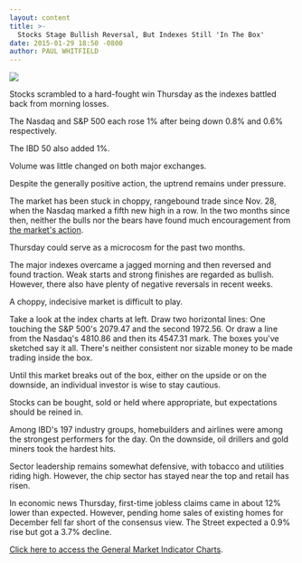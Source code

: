 ```yaml
---
layout: content
title: >-
  Stocks Stage Bullish Reversal, But Indexes Still 'In The Box'
date: 2015-01-29 18:50 -0800
author: PAUL WHITFIELD
---
```






![](https://www.investors.com/wp-content/uploads/ibd-migrated-images/MPv_150130_635581416704950008.png)










Stocks scrambled to a hard-fought win Thursday as the indexes battled back from morning losses.


The Nasdaq and S&P 500 each rose 1% after being down 0.8% and 0.6% respectively.


The IBD 50 also added 1%.


Volume was little changed on both major exchanges.


Despite the generally positive action, the uptrend remains under pressure.


The market has been stuck in choppy, rangebound trade since Nov. 28, when the Nasdaq marked a fifth new high in a row. In the two months since then, neither the bulls nor the bears have found much encouragement from [the market's action](https://www.investors.com/stock-market-today).


Thursday could serve as a microcosm for the past two months.


The major indexes overcame a jagged morning and then reversed and found traction. Weak starts and strong finishes are regarded as bullish. However, there also have plenty of negative reversals in recent weeks.


A choppy, indecisive market is difficult to play.


Take a look at the index charts at left. Draw two horizontal lines: One touching the S&P 500's 2079.47 and the second 1972.56. Or draw a line from the Nasdaq's 4810.86 and then its 4547.31 mark. The boxes you've sketched say it all. There's neither consistent nor sizable money to be made trading inside the box.


Until this market breaks out of the box, either on the upside or on the downside, an individual investor is wise to stay cautious.


Stocks can be bought, sold or held where appropriate, but expectations should be reined in.


Among IBD's 197 industry groups, homebuilders and airlines were among the strongest performers for the day. On the downside, oil drillers and gold miners took the hardest hits.


Sector leadership remains somewhat defensive, with tobacco and utilities riding high. However, the chip sector has stayed near the top and retail has risen.


In economic news Thursday, first-time jobless claims came in about 12% lower than expected. However, pending home sales of existing homes for December fell far short of the consensus view. The Street expected a 0.9% rise but got a 3.7% decline.


[Click here to access the General Market Indicator Charts](https://www.investors.com/pdf/GMI_013015.pdf).




